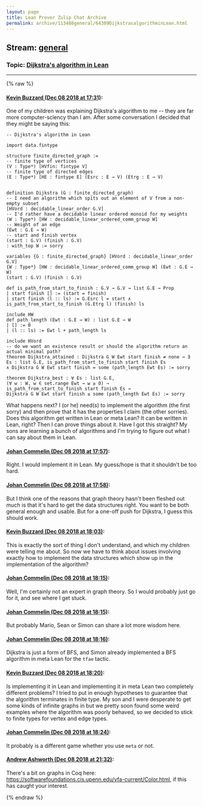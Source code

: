 ```yaml
---
layout: page
title: Lean Prover Zulip Chat Archive 
permalink: archive/113488general/64309DijkstrasalgorithminLean.html
---
```


## Stream: [general](index.html)
### Topic: [Dijkstra's algorithm in Lean](64309DijkstrasalgorithminLean.html)

---


{% raw %}
#### [ Kevin Buzzard (Dec 08 2018 at 17:31)](https://leanprover.zulipchat.com/#narrow/stream/113488-general/topic/Dijkstra%27s%20algorithm%20in%20Lean/near/151183263):
One of my children was explaining Dijkstra's algorithm to me -- they are far more computer-sciency than I am. After some conversation I decided that they might be saying this:

```lean
-- Dijkstra's algorithm in Lean

import data.fintype

structure finite_directed_graph :=
-- finite type of vertices
(V : Type*) [HVfin: fintype V]
-- finite type of directed edges
(E : Type*) [HE : fintype E] (Esrc : E → V) (Etrg : E → V)


definition Dijkstra (G : finite_directed_graph)
-- I need an algorithm which spits out an element of V from a non-empty subset
[HVord : decidable_linear_order G.V]
-- I'd rather have a decidable linear ordered monoid for my weights
(W : Type*) [HW : decidable_linear_ordered_comm_group W] 
-- Weight of an edge
(Ewt : G.E → W)
-- start and finish vertex
(start : G.V) (finish : G.V)
: with_top W := sorry

variables {G : finite_directed_graph} [HVord : decidable_linear_order G.V]
{W : Type*} [HW : decidable_linear_ordered_comm_group W] (Ewt : G.E → W)
(start : G.V) (finish : G.V)

def is_path_from_start_to_finish : G.V → G.V → list G.E → Prop
| start finish [] := (start = finish)
| start finish (l :: ls) := G.Esrc l = start ∧ is_path_from_start_to_finish (G.Etrg l) (finish) ls

include HW
def path_length (Ewt : G.E → W) : list G.E → W
| [] := 0
| (l :: ls) := Ewt l + path_length ls

include HVord
-- do we want an existence result or should the algorithm return an actual minimal path?
theorem Dijkstra_attained : Dijkstra G W Ewt start finish ≠ none → ∃ Es : list G.E, is_path_from_start_to_finish start finish Es 
∧ Dijkstra G W Ewt start finish = some (path_length Ewt Es) := sorry

theorem Dijkstra_best : ∀ Es : list G.E,
(∀ w : W, w ∈ set.range Ewt → w ≥ 0) →
is_path_from_start_to_finish start finish Es → 
Dijkstra G W Ewt start finish ≤ some (path_length Ewt Es) := sorry

```

What happens next? I (or he) need(s) to implement the algorithm (the first sorry) and then prove that it has the properties I claim (the other sorries). Does this algorithm get written in Lean or meta Lean? It can be written in Lean, right? Then I can prove things about it. Have I got this straight? My sons are learning a bunch of algorithms and I'm trying to figure out what I can say about them in Lean.

#### [ Johan Commelin (Dec 08 2018 at 17:57)](https://leanprover.zulipchat.com/#narrow/stream/113488-general/topic/Dijkstra%27s%20algorithm%20in%20Lean/near/151184026):
Right. I would implement it in Lean. My guess/hope is that it shouldn't be too hard.

#### [ Johan Commelin (Dec 08 2018 at 17:58)](https://leanprover.zulipchat.com/#narrow/stream/113488-general/topic/Dijkstra%27s%20algorithm%20in%20Lean/near/151184072):
But I think one of the reasons that graph theory hasn't been fleshed out much is that it's hard to get the data structures right. You want to be both general enough and usable. But for a one-off push for Dijkstra, I guess this should work.

#### [ Kevin Buzzard (Dec 08 2018 at 18:03)](https://leanprover.zulipchat.com/#narrow/stream/113488-general/topic/Dijkstra%27s%20algorithm%20in%20Lean/near/151184218):
This is exactly the sort of thing I don't understand, and which my children were telling me about. So now we have to think about issues involving exactly how to implement the data structures which show up in the implementation of the algorithm?

#### [ Johan Commelin (Dec 08 2018 at 18:15)](https://leanprover.zulipchat.com/#narrow/stream/113488-general/topic/Dijkstra%27s%20algorithm%20in%20Lean/near/151184617):
Well, I'm certainly not an expert in graph theory. So I would probably just go for it, and see where I get stuck.

#### [ Johan Commelin (Dec 08 2018 at 18:15)](https://leanprover.zulipchat.com/#narrow/stream/113488-general/topic/Dijkstra%27s%20algorithm%20in%20Lean/near/151184621):
But probably Mario, Sean or Simon can share a lot more wisdom here.

#### [ Johan Commelin (Dec 08 2018 at 18:16)](https://leanprover.zulipchat.com/#narrow/stream/113488-general/topic/Dijkstra%27s%20algorithm%20in%20Lean/near/151184664):
Dijkstra is just a form of BFS, and Simon already implemented a BFS algorithm in meta Lean for the `tfae` tactic.

#### [ Kevin Buzzard (Dec 08 2018 at 18:20)](https://leanprover.zulipchat.com/#narrow/stream/113488-general/topic/Dijkstra%27s%20algorithm%20in%20Lean/near/151184794):
Is implementing it in Lean and implementing it in meta Lean two completely different problems? I tried to put in enough hypotheses to guarantee that the algorithm terminates in finite type. My son and I were desperate to get some kinds of infinite graphs in but we pretty soon found some weird examples where the algorithm was poorly behaved, so we decided to stick to finite types for vertex and edge types.

#### [ Johan Commelin (Dec 08 2018 at 18:24)](https://leanprover.zulipchat.com/#narrow/stream/113488-general/topic/Dijkstra%27s%20algorithm%20in%20Lean/near/151184909):
It probably is a different game whether you use `meta` or not.

#### [ Andrew Ashworth (Dec 08 2018 at 21:32)](https://leanprover.zulipchat.com/#narrow/stream/113488-general/topic/Dijkstra%27s%20algorithm%20in%20Lean/near/151194004):
There's a bit on graphs in Coq here: https://softwarefoundations.cis.upenn.edu/vfa-current/Color.html, if this has caught your interest.


{% endraw %}
